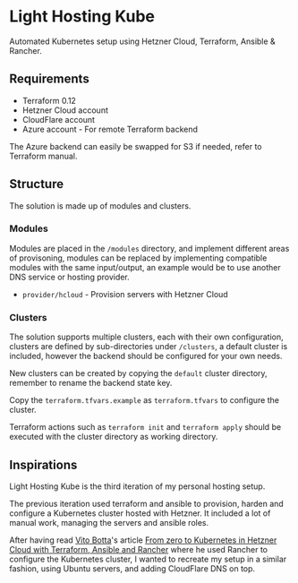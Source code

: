 # Light Hosting Kube

Automated Kubernetes setup using Hetzner Cloud, Terraform, Ansible &amp; Rancher.

## Requirements

- Terraform 0.12
- Hetzner Cloud account
- CloudFlare account
- Azure account - For remote Terraform backend

The Azure backend can easily be swapped for S3 if needed, refer to Terraform manual.

## Structure

The solution is made up of modules and clusters.

### Modules

Modules are placed in the `/modules` directory, and implement different areas of provisoning, modules can be replaced by implementing compatible modules with the same input/output, an example would be to use another DNS service or hosting provider.

- `provider/hcloud` - Provision servers with Hetzner Cloud

### Clusters

The solution supports multiple clusters, each with their own configuration, clusters are defined by sub-directories under `/clusters`, a default cluster is included, however the backend should be configured for your own needs.

New clusters can be created by copying the `default` cluster directory, remember to rename the backend state key.

Copy the `terraform.tfvars.example` as `terraform.tfvars` to configure the cluster.

Terraform actions such as `terraform init` and `terraform apply` should be executed with the cluster directory as working directory.

## Inspirations

Light Hosting Kube is the third iteration of my personal hosting setup.

The previous iteration used terraform and ansible to provision, harden and configure a Kubernetes cluster hosted with Hetzner. It included a lot of manual work, managing the servers and ansible roles.

After having read [Vito Botta](https://github.com/vitobotta)'s article [From zero to Kubernetes in Hetzner Cloud with Terraform, Ansible and Rancher](https://vitobotta.com/2019/10/14/kubernetes-hetzner-cloud-terraform-ansible-rancher/) where he used Rancher to configure the Kubernetes cluster, I wanted to recreate my setup in a similar fashion, using Ubuntu servers, and adding CloudFlare DNS on top.

